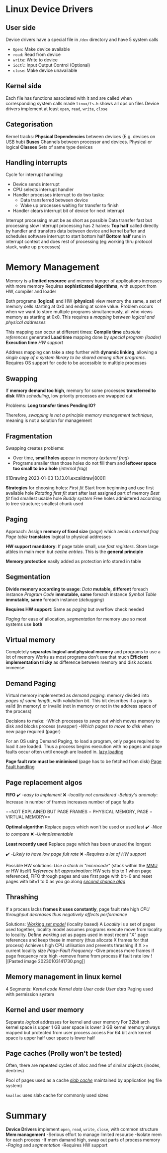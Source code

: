 
# Linux Device Drivers

## User side
Device drivers have a special file in `/dev` directory and have 5 system calls
- `Open`: Make device available
- `read`: Read from device
- `write`: Write to device
- `ioctl`: Input Output Control (Optional)
- `close`: Make device unavailable

## Kernel side

Each file has functions associated with it and are called when corresponding system calls made
`linux/fs.h` shows all ops on files
Device drivers implement at least `open`, `read`, `write`, `close`

## Categorisation

Kernel tracks:
	**Physical Dependencies** between devices (E.g. devices on USB hub)
	**Buses** Channels between processor and devices. Physical or logical
	**Classes** Sets of same type devices


## Handling interrupts

Cycle for interrupt handling:
- Device sends interrupt
- CPU selects interrupt handler
- Handler processes interrupt to do two tasks:
	- Data transferred between device
	- Wake up processes waiting for transfer to finish
- Handler clears interrupt bit of device for next interrupt

Interrupt processing must be as short as possible
Data transfer fast but processing slow
	Interrupt processing has 2 halves:
		**Top half** called directly by handler and transfers data between device and kernel buffer and schedules software interrupt to start bottom half
		**Bottom half** runs in interrupt context and does rest of processing (eg working thru protocol stack, wake up processes)

# Memory Management

Memory is a **limited resource** and memory hunger of applications increases with more memory
Requires **sophisticated algorithms**, with support from HW, compiler and loader

Both programs (**logical**) and HW (**physical**) view memory the same, a set of memory cells starting at 0x0 and ending at some value. Problem occurs when we want to store multiple programs simultaneously, all who views memory as starting at 0x0.
This requires a _mapping between logical and physical addresses_

This mapping can occur at different times:
**Compile time**
	_absolute references_ generated
**Load time**
	mapping done by _special program (loader)_
**Execution time**
	_HW support_

Address mapping can take a step further with **dynamic linking**, allowing a _single copy of a system library to be shared among other programs_. Requires OS support for code to be accessible to multiple processes

## Swapping
If **memory demand too high**, memory for some processes **transferred to disk**
With _scheduling_, low priority processes are swapped out

Problems:
**Long transfer times**
**Pending IO?**

Therefore, _swapping is not a principle memory management technique_, meaning is not a solution for management

## Fragmentation

Swapping creates problems:
- Over time, **small holes** appear in memory (_external frag_)
- Programs smaller than those holes do not fill them and **leftover space too small to be a hole** (_internal frag_)

![[Drawing 2023-01-03 13.13.01.excalidraw|800]]


**Strategies** for choosing holes:
	_First fit_ Start from beginning and use first available hole
	_Rotating first fit_ start after last assigned part of memory
	_Best fit_ find smallest usable hole
	_Buddy system_ Free holes admistered according to tree structure; smallest chunk used

## Paging

Approach: 
Assign **memory of fixed size** (_page_) which avoids _external frag_
_Page table_ **translates** logical to physical addresses

**HW support mandatory**:
If page table small, use _fast registers_. Store large atbles in main mem but _cache entries_. This is the **general principle**

**Memory protection** easily added as protection info stored in table


## Segmentation

**Divide memory according to usage**:
	_Data_ **mutable, different** foreach instance
	_Program Code_ **immutable, same** foreach instance
	_Symbol Table_ **immutable, same** foreach instance (_debugging_)

**Requires HW support**:
Same as _paging_ but overflow check needed

_Paging_ for ease of allocation, _segmentation_ for memory use so most systems use **both**

## Virtual memory
Completely **separates logical and physical memory** and programs to use a lot of memory
Works as most programs don't use that much
**Efficient implementation tricky** as difference between memory and disk access immense

## Demand Paging
Virtual memory implemented as _demand paging_: memory divided into _pages of same length_, with _validation bit_. This bit describes if a page is valid (in memory) or invalid (not in memory or not in the address space of the process)

Decisions to make:
	-Which processes to _swap out_ which moves memory to disk and blocks process (swapper)
	-_Which pages to move to disk_ when new page required (pager)

For an OS using Demand Paging, to load a program, only pages required to load it are loaded. Thus a process begins execution with no pages and page faults occur often until enough are loaded in. [lazy loading](https://en.wikipedia.org//wiki/Demand_paging)


**Page fault rate must be minimised** (page has to be fetched from disk) [Page Fault handling](https://www.geeksforgeeks.org/page-fault-handling-in-operating-system/)

## Page replacement algos

**FIFO**
✔️
-_easy to implement_
❌
-_locality not considered_
-_Belady's anomaly_: Increase in number of frames increases number of page faults

==NOT EXPLAINED BUT PAGE FRAMES = PHYSICAL MEMORY, PAGE = VIRTUAL MEMORY==

**Optimal algorithm**
Replace pages which won't be used or used last
✔️
-_Nice to compare_
❌
-_Unimplementable_

**Least recently used**
Replace page which has been unused the longest

✔️
-_Likely to have low page fult rate_
❌
-_Requires a lot of HW support_

Possible HW solutions:
	_Use a stack in "microcode"_ (stack within the [MMU](https://en.wikipedia.org/wiki/Memory_management_unit) or HW itself)
	_Reference bit approximation_: HW sets bits to 1 when page referenced, FIFO through pages and use first page with bit=0 and reset pages with bit=1 to 0 as you go along [_second chance algo_](https://www.geeksforgeeks.org/second-chance-or-clock-page-replacement-policy/)


## Thrashing
If a process lacks **frames it uses constantly**, page fault rate high
_CPU throughput decreases thus negatively affects performance_

Solutions:
[*Working set model*](https://www.geeksforgeeks.org/techniques-to-handle-thrashing/) (locality based)
	A _Locality_ is a set of pages used together, locality model assumes programs execute move from locality to locality.
	Define _working set_ as pages used in most recent "X" page references and keep these in memory (thus allocate X frames for that process)
	Achieves high CPU utilisation and prevents thrashing if X >= current locality size
_Page-Fault Frequency_
	-Give process more frames if page frequency rate high
	-remove frame from process if fault rate low
	![[Pasted image 20230103141730.png]]

## Memory management  in linux kernel

4 Segments:
_Kernel code_
_Kernel data_
_User code_
_User data_
Paging used with permission system

## Kernel and user memory

Separate _logical_ addresses for kernel and user memory
For 32bit arch
	kernel space is upper 1 GB
	user space is lower 3 GB
kernel memory always mapped but protected from user process access
For 64 bit arch
	kernel space is upper half
	user space is lower half

## Page caches (Prolly won't be tested)

Often, there are repeated cycles of alloc and free of similar objects (inodes, dentries)

Pool of pages used as a cache [_slab cache_](https://en.wikipedia.org/wiki/Slab_allocation) maintained by application (eg file system)

`kmalloc` uses slab cache for commonly used sizes


# Summary

**Device Drivers**
	implement `open`, `read`, `write`, `close`, with common structure
**Mem management**
	-Serious effort to manage limited resource
	-Isolate mem for each process
	-If mem damand high, swap out parts of process memory
	-_Paging_ and _segmentation_
	-Requires HW support